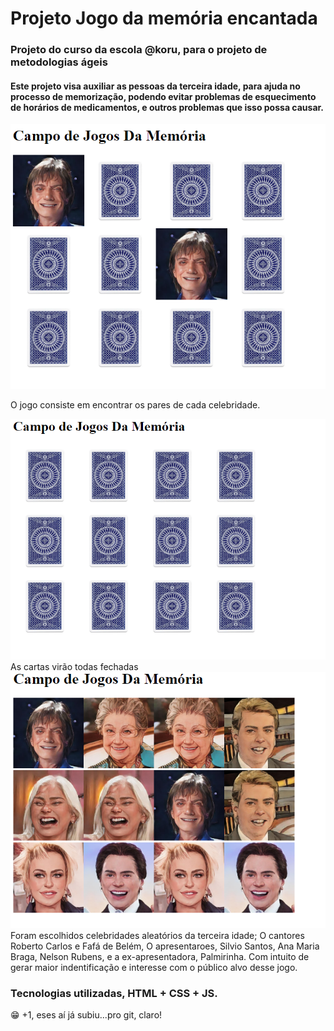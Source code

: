 # Projeto Jogo da memória encantada

### Projeto do curso da escola @koru, para o projeto de metodologias ágeis

#### Este projeto visa auxiliar as pessoas da terceira idade, para ajuda no processo de memorização, podendo evitar problemas de esquecimento de horários de medicamentos, e outros problemas que isso possa causar.

<img src="./imagens/Jogabilidade/image (1).png">

O jogo consiste em encontrar os pares de cada celebridade.

<img src="./imagens/Jogabilidade/image.png">
As cartas virão todas fechadas

<img src="./imagens/Jogabilidade/image (2).png">
Foram escolhidos celebridades aleatórios da terceira idade; O cantores Roberto Carlos e Fafá de Belém, O apresentaroes, Silvio Santos, Ana Maria Braga, Nelson Rubens, e a ex-apresentadora, Palmirinha. Com intuito de gerar maior indentificação e interesse com o público alvo desse jogo.

### Tecnologias utilizadas, HTML + CSS + JS.

😁 +1, eses aí já subiu...pro git, claro!